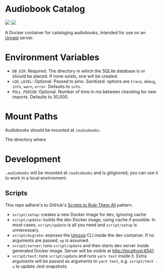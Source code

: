 # Audiobook Catalog

<a href="https://codeclimate.com/github/bensaufley/audiobook-catalog/maintainability"><img src="https://api.codeclimate.com/v1/badges/7d1a08f5078be7a031de/maintainability" /></a>
<a href="https://codeclimate.com/github/bensaufley/audiobook-catalog/test_coverage"><img src="https://api.codeclimate.com/v1/badges/7d1a08f5078be7a031de/test_coverage" /></a>

A Docker container for cataloging audiobooks, intended for use on an [Unraid] server.

# Environment Variables

- `DB_DIR`: Required. The directory in which the SQLite database is or should be placed. If none exists, one will be created.
- `LOG_LEVEL`: Optional. Passed to pino. Sanitized: options are `trace`, `debug`, `info`, `warn`, `error`. Defaults to `info`.
- `POLL_PERIOD`: Optional. Number of time in ms between checking for new imports. Defaults to 30,000.

# Mount Paths

Audiobooks should be mounted at `/audiobooks`.

The directory where 

# Development

`.audiobooks` will be mounted at `/audiobooks` and is gitignored; you can use it to work in a local environment.

## Scripts

This repo adhere's to GitHub's [Scripts to Rule Them All] pattern.

- `script/setup`: creates a new Docker image for dev, ignoring cache
- `script/update`: builds the dev Docker image, using cache if possible. In most cases, `script/update` is all you need and `script/setup` is unnecessary.
- `script/migrate`: exposes the [Umzug] CLI inside the dev container. If no arguments are passed, `up` is assumed.
- `script/server`: runs `script/update` and then starts dev server inside generated Docker image. Server will be visible at <http://localhost:6541>.
- `script/test`: runs `script/update` and runs `yarn test` inside it. Extra arguments will be passed as arguments to `yarn test`, e.g. `script/test -u` to update Jest snapshots.

[unraid]: https://unraid.net
[scripts to rule them all]: https://github.com/github/scripts-to-rule-them-all
[umzug]: https://github.com/sequelize/umzug